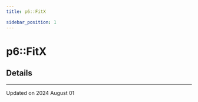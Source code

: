 ```yaml
---
title: p6::FitX

sidebar_position: 1
---
```


# p6::FitX





## Details
-------------------------------

Updated on 2024 August 01